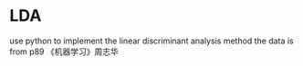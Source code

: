 # LDA

use python to implement the linear discriminant analysis method
the data is from p89 《机器学习》周志华
